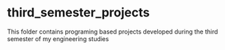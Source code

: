 # third_semester_projects
This folder contains programing based projects developed during the third semester of my engineering studies
